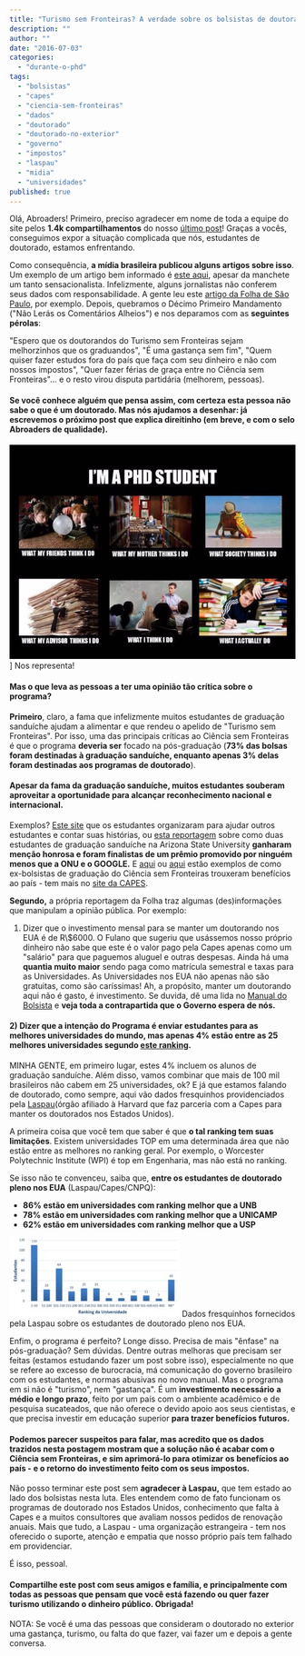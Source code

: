 ```yaml
---
title: "Turismo sem Fronteiras? A verdade sobre os bolsistas de doutorado"
description: ""
author: ""
date: "2016-07-03"
categories: 
  - "durante-o-phd"
tags: 
  - "bolsistas"
  - "capes"
  - "ciencia-sem-fronteiras"
  - "dados"
  - "doutorado"
  - "doutorado-no-exterior"
  - "governo"
  - "impostos"
  - "laspau"
  - "midia"
  - "universidades"
published: true
---
```


Olá, Abroaders! Primeiro, preciso agradecer em nome de toda a equipe do site pelos **1.4k compartilhamentos** do nosso [último post](http://www.abroaders.com.br/descaso-capes/)! Graças a vocês, conseguimos expor a situação complicada que nós, estudantes de doutorado, estamos enfrentando.

Como consequência, **a mídia brasileira publicou alguns artigos sobre isso**. Um exemplo de um artigo bem informado é [este aqui](http://g1.globo.com/educacao/noticia/ciencia-sem-fronteiras-interrompe-bolsas-de-doutorandos-diz-anpg.ghtml), apesar da manchete um tanto sensacionalista. Infelizmente, alguns jornalistas não conferem seus dados com responsabilidade. A gente leu este [artigo da Folha de São Paulo](http://www1.folha.uol.com.br/ciencia/2016/06/1785680-governo-interrompe-bolsas-do-ciencia-sem-fronteiras-no-exterior.shtml), por exemplo. Depois, quebramos o Décimo Primeiro Mandamento ("Não Lerás os Comentários Alheios") e nos deparamos com as **seguintes pérolas**:

"Espero que os doutorandos do Turismo sem Fronteiras sejam melhorzinhos que os graduandos", "É uma gastança sem fim", "Quem quiser fazer estudos fora do país que faça com seu dinheiro e não com nossos impostos", "Quer fazer férias de graça entre no Ciência sem Fronteiras"... e o resto virou disputa partidária (melhorem, pessoas).

#### Se você conhece alguém que pensa assim, com certeza esta pessoa não sabe o que é um doutorado. Mas nós ajudamos a desenhar: já escrevemos o próximo post que explica direitinho (em breve, e com o selo Abroaders de qualidade).

![Nos representa!](/images/WhatsApp-Image-20160701-1.jpeg)] Nos representa!

#### **Mas o que leva as pessoas a ter uma opinião tão crítica sobre o programa?**

**Primeiro**, claro, a fama que infelizmente muitos estudantes de graduação sanduíche ajudam a alimentar e que rendeu o apelido de "Turismo sem Fronteiras". Por isso, uma das principais críticas ao Ciência sem Fronteiras é que o programa **deveria ser** focado na pós-graduação (**73% das bolsas foram destinadas à graduação sanduíche, enquanto apenas 3% delas foram destinadas aos programas de doutorado**).

#### Apesar da fama da graduação sanduíche, muitos estudantes souberam aproveitar a oportunidade para alcançar reconhecimento nacional e internacional.

Exemplos? [Este site](https://www.gobrasa.org/brasinhas) que os estudantes organizaram para ajudar outros estudantes e contar suas histórias, ou [esta reportagem](http://capes.gov.br/component/content/article/36-salaimprensa/noticias/7745-ex-bolsistas-desenvolvem-aplicativo-para-promover-empoderamento-feminino) sobre como duas estudantes de graduação sanduíche na Arizona State University **ganharam menção honrosa e foram finalistas de um prêmio promovido por ninguém menos que a ONU e o GOOGLE.** E [aqui](http://capes.gov.br/sala-de-imprensa/noticias/7889-bolsista-promove-encontro-entre-fazendeiros-de-mg-e-pesquisadores-alemaes) ou [aqui](http://www.capes.gov.br/sala-de-imprensa/noticias/7735-ex-bolsista-participa-de-eventos-internacionais-sobre-seguranca-alimentar) estão exemplos de como ex-bolsistas de graduação do Ciência sem Fronteiras trouxeram benefícios ao país - tem mais no [site da CAPES](http://capes.gov.br/boletim-eletronico-da-capes?view=itens).

**Segundo,** a própria reportagem da Folha traz algumas (des)informações que manipulam a opinião pública. Por exemplo:

1) Dizer que o investimento mensal para se manter um doutorando nos EUA é de R\\$6000. O Fulano que sugeriu que usássemos nosso próprio dinheiro não sabe que este é o valor pago pela Capes apenas como um "salário" para que paguemos aluguel e outras despesas. Ainda há uma **quantia muito maior** sendo paga como matrícula semestral e taxas para as Universidades. As Universidades nos EUA não apenas não são gratuitas, como são caríssimas! Ah, a propósito, manter um doutorando aqui não é gasto, é investimento. Se duvida, dê uma lida no [Manual do Bolsista](http://www.capes.gov.br/images/stories/download/bolsas/1562015-manual-Bolsista-Doutorado-Pleno.pdf) e **veja toda a contrapartida que o Governo espera de nós.** 

#### 2) Dizer que a intenção do Programa é enviar estudantes para as melhores universidades do mundo, mas apenas 4% estão entre as 25 melhores universidades segundo [este ranking](https://www.timeshighereducation.com/world-university-rankings/2016/world-ranking#!/page/0/length/25/sort_by/rank_label/sort_order/asc/cols/rank_only).

MINHA GENTE, em primeiro lugar, estes 4% incluem os alunos de graduação sanduíche. Além disso, vamos combinar que mais de 100 mil brasileiros não cabem em 25 universidades, ok? E já que estamos falando de doutorado, como sempre, aqui vão dados fresquinhos providenciados pela [Laspau](http://www.laspau.harvard.edu/)(órgão afiliado à Harvard que faz parceria com a Capes para manter os doutorados nos Estados Unidos).

A primeira coisa que você tem que saber é que **o tal ranking tem suas limitações**. Existem universidades TOP em uma determinada área que não estão entre as melhores no ranking geral. Por exemplo, o Worcester Polytechnic Institute (WPI) é top em Engenharia, mas não está no ranking.

Se isso não te convenceu, saiba que, **entre os estudantes de doutorado pleno nos EUA** (Laspau/Capes/CNPQ):

- **86% estão em universidades com ranking melhor que a UNB**
- **78% estão em universidades com ranking melhor que a UNICAMP**
- **62% estão em universidades com ranking melhor que a USP**

![Ranking](/images/ranking-3-300x140.jpg) Dados fresquinhos fornecidos pela Laspau sobre os estudantes de doutorado pleno nos EUA.

Enfim, o programa é perfeito? Longe disso. Precisa de mais "ênfase" na pós-graduação? Sem dúvidas. Dentre outras melhoras que precisam ser feitas (estamos estudando fazer um post sobre isso), especialmente no que se refere ao excesso de burocracia, má comunicação do governo brasileiro com os estudantes, e normas abusivas no novo manual. Mas o programa em si não é "turismo", nem "gastança". É um **investimento necessário** **a médio e longo prazo**, feito por um país com o ambiente acadêmico e de pesquisa sucateados, que não oferece o devido apoio aos seus cientistas, e que precisa investir em educação superior **para trazer benefícios futuros.** 

#### Podemos parecer suspeitos para falar, mas acredito que os dados trazidos nesta postagem mostram que a solução não é acabar com o Ciência sem Fronteiras, e sim aprimorá-lo para otimizar os benefícios ao país - e o retorno do investimento feito com os seus impostos.

Não posso terminar este post sem **agradecer à Laspau,** que tem estado ao lado dos bolsistas nesta luta. Eles entendem como de fato funcionam os programas de doutorado nos Estados Unidos, conhecimento que falta à Capes e a muitos consultores que avaliam nossos pedidos de renovação anuais. Mais que tudo, a Laspau - uma organização estrangeira - tem nos oferecido o suporte, atenção e empatia que nosso próprio país tem falhado em providenciar.

É isso, pessoal.

#### Compartilhe este post com seus amigos e família, e principalmente com todas as pessoas que pensam que você está fazendo ou quer fazer turismo utilizando o dinheiro público. Obrigada!

NOTA: Se você é uma das pessoas que consideram o doutorado no exterior uma gastança, turismo, ou falta do que fazer, vai fazer um e depois a gente conversa.
